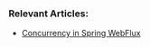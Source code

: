 ### Relevant Articles:

- [Concurrency in Spring WebFlux](https://www.baeldung.com/spring-webflux-concurrency)
